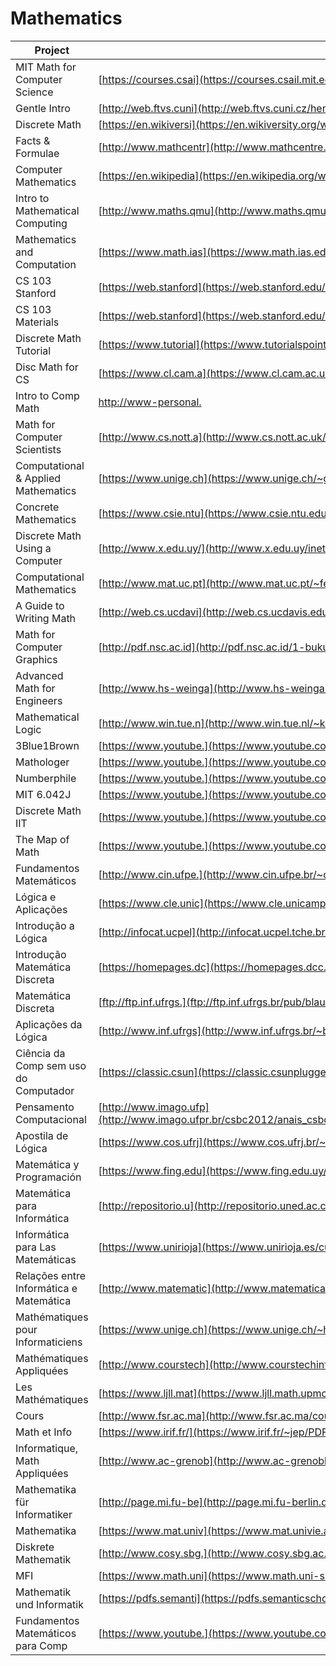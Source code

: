 # Mathematics

| Project                                 | URL                                                                                                                                                                                                                    | Language |
|-----------------------------------------|-------------------------------------------------------------------------------------------------------------------------------------------------------------------------------------------------------------------------------|----------|
| MIT Math for Computer Science           | [https://courses.csai](https://courses.csail.mit.edu/6.042/spring17/mcs.pdf)                                                                                                                                                  | EN       |
| Gentle Intro                            | [http://web.ftvs.cuni](http://web.ftvs.cuni.cz/hendl/metodologie/gentle-introduction-to-mathematics-for-computer.pdf)                                                                                                         | EN       |
| Discrete Math                           | [https://en.wikiversi](https://en.wikiversity.org/wiki/Introductory_Discrete_Mathematics_for_Computer_Science)                                                                                                                | EN       |
| Facts & Formulae                        | [http://www.mathcentr](http://www.mathcentre.ac.uk/resources/uploaded/43799-maths-for-computer-sci-ff-for-web.pdf)                                                                                                            | EN       |
| Computer Mathematics                    | [https://en.wikipedia](https://en.wikipedia.org/wiki/Computer_mathematics)                                                                                                                                                    | EN       |
| Intro to Mathematical Computing         | [http://www.maths.qmu](http://www.maths.qmul.ac.uk/~fjw/goldsmiths/2010/FJW/Introduction%20to%20Mathematical%20Computing.pdf)                                                                                                 | EN       |
| Mathematics and Computation             | [https://www.math.ias](https://www.math.ias.edu/files/mathandcomp.pdf)                                                                                                                                                        | EN       |
| CS 103 Stanford                         | [https://web.stanford](https://web.stanford.edu/class/cs103/notes/Mathematical%20Foundations%20of%20Computing.pdf)                                                                                                            | EN       |
| CS 103 Materials                        | [https://web.stanford](https://web.stanford.edu/class/cs103/)                                                                                                                                                                 | EN       |
| Discrete Math Tutorial                  | [https://www.tutorial](https://www.tutorialspoint.com/discrete_mathematics/index.htm)                                                                                                                                         | EN       |
| Disc Math for CS                        | [https://www.cl.cam.a](https://www.cl.cam.ac.uk/teaching/1314/DiscMath/DiscMathNotes.pdf)                                                                                                                                     | EN       |
| Intro to Comp Math                      | [http://www-personal.](http://www-personal.umich.edu/~paullric/AM341.pdf)                                                                                                                                                     | EN       |
| Math for Computer Scientists            | [http://www.cs.nott.a](http://www.cs.nott.ac.uk/~psztxa/g51mcs/notes.pdf)                                                                                                                                                     | EN       |
| Computational & Applied Mathematics     | [https://www.unige.ch](https://www.unige.ch/~gander/teaching/talk.pdf)                                                                                                                                                        | EN       |
| Concrete Mathematics                    | [https://www.csie.ntu](https://www.csie.ntu.edu.tw/~r97002/temp/Concrete%20Mathematics%202e.pdf)                                                                                                                              | EN       |
| Discrete Math Using a Computer          | [http://www.x.edu.uy/](http://www.x.edu.uy/inet/Springer.pdf)                                                                                                                                                                 | EN       |
| Computational Mathematics               | [http://www.mat.uc.pt](http://www.mat.uc.pt/~ferreira/CompMathematics.pdf)                                                                                                                                                    | EN       |
| A Guide to Writing Math                 | [http://web.cs.ucdavi](http://web.cs.ucdavis.edu/~amenta/w10/writingman.pdf)                                                                                                                                                  | EN       |
| Math for Computer Graphics              | [http://pdf.nsc.ac.id](http://pdf.nsc.ac.id/1-buku%20komputer%20grafis-20170515052347.pdf)                                                                                                                                    | EN       |
| Advanced Math for Engineers             | [http://www.hs-weinga](http://www.hs-weingarten.de/~ertel/vorlesungen/mae/matheng-skript-1213.pdf)                                                                                                                            | EN       |
| Mathematical Logic                      | [http://www.win.tue.n](http://www.win.tue.nl/~keesh/ow/2if85/Ben-Ari3rd.pdf)                                                                                                                                                  | EN       |
| 3Blue1Brown                             | [https://www.youtube.](https://www.youtube.com/channel/UCYO_jab_esuFRV4b17AJtAw)                                                                                                                                              | EN       |
| Mathologer                              | [https://www.youtube.](https://www.youtube.com/channel/UC1_uAIS3r8Vu6JjXWvastJg)                                                                                                                                              | EN       |
| Numberphile                             | [https://www.youtube.](https://www.youtube.com/user/numberphile)                                                                                                                                                              | EN       |
| MIT 6.042J                              | [https://www.youtube.](https://www.youtube.com/watch?v=L3LMbpZIKhQ&list=PLB7540DEDD482705B)                                                                                                                                   | EN       |
| Discrete Math IIT                       | [https://www.youtube.](https://www.youtube.com/watch?v=E6uhC0pT9J8&list=PLEJxKK7AcSEGD7ty8DB1aU0xVG_P_hs_0)                                                                                                                   | EN       |
| The Map of Math                         | [https://www.youtube.](https://www.youtube.com/watch?v=OmJ-4B-mS-Y)                                                                                                                                                           | EN       |
| Fundamentos Matemáticos                 | [http://www.cin.ufpe.](http://www.cin.ufpe.br/~dmd/inf101/biblio/FMCCJK.pdf)                                                                                                                                                  | PT       |
| Lógica e Aplicações                     | [https://www.cle.unic](https://www.cle.unicamp.br/prof/coniglio/LIVRO.pdf)                                                                                                                                                    | PT       |
| Introdução a Lógica                     | [http://infocat.ucpel](http://infocat.ucpel.tche.br/disc/log/docs/ILCC.pdf)                                                                                                                                                   | PT       |
| Introdução Matemática Discreta          | [https://homepages.dc](https://homepages.dcc.ufmg.br/~loureiro/md/md_0Introducao.pdf)                                                                                                                                         | PT       |
| Matemática Discreta                     | [ftp://ftp.inf.ufrgs.](ftp://ftp.inf.ufrgs.br/pub/blauth/Discretas/Mat_Discreta1.pdf)                                                                                                                                         | PT       |
| Aplicações da Lógica                    | [http://www.inf.ufrgs](http://www.inf.ufrgs.br/~bsguedes/disc/3/inf05508/aplicacoes.pdf)                                                                                                                                      | PT       |
| Ciência da Comp sem uso do Computador   | [https://classic.csun](https://classic.csunplugged.org/wp-content/uploads/2014/12/CSUnpluggedTeachers-portuguese-brazil-feb-2011.pdf)                                                                                         | PT       |
| Pensamento Computacional                | [http://www.imago.ufp](http://www.imago.ufpr.br/csbc2012/anais_csbc/eventos/wei/artigos/Pensamento%20Computacional%20e%20Educacao%20Matematica%20Relacoes%20para%20o%20Ensino%20de%20Computacao%20na%20Educacao%20Basica.pdf) | PT       |
| Apostila de Lógica                      | [https://www.cos.ufrj](https://www.cos.ufrj.br/~mario/logica/apostila.pdf)                                                                                                                                                    | PT       |
| Matemática y Programación               | [https://www.fing.edu](https://www.fing.edu.uy/~darosa/matyprogversionfinal.pdf)                                                                                                                                              | ES       |
| Matemática para Informática             | [http://repositorio.u](http://repositorio.uned.ac.cr/reuned/bitstream/120809/1375/1/50287%20Matematicas%20para%20informatica.pdf)                                                                                             | ES       |
| Informática para Las Matemáticas        | [https://www.unirioja](https://www.unirioja.es/cu/joheras/papers/immiia.pdf)                                                                                                                                                  | ES       |
| Relações entre Informática e Matemática | [http://www.matematic](http://www.matematica.pucminas.br/profs/web_silvi/calculo2/artigos/show_file.pdf)                                                                                                                      | ES       |
| Mathématiques pour Informaticiens       | [https://www.unige.ch](https://www.unige.ch/~hairer/poly_mathinfo/math-info.pdf)                                                                                                                                              | FR       |
| Mathématiques Appliquées                | [http://www.courstech](http://www.courstechinfo.be/Math_Info.pdf)                                                                                                                                                             | FR       |
| Les Mathématiques                       | [https://www.ljll.mat](https://www.ljll.math.upmc.fr/ledret/mathsoipweb.pdf)                                                                                                                                                  | FR       |
| Cours                                   | [http://www.fsr.ac.ma](http://www.fsr.ac.ma/cours/informatique/elbenani/Partie1.pdf)                                                                                                                                          | FR       |
| Math et Info                            | [https://www.irif.fr/](https://www.irif.fr/~jep/PDF/MathInfo.pdf)                                                                                                                                                             | FR       |
| Informatique, Math Appliquées           | [http://www.ac-grenob](http://www.ac-grenoble.fr/missionsciences/pdf/ressources/IMA_presentation_Lycees.pdf)                                                                                                                  | FR       |
| Mathematika für Informatiker            | [http://page.mi.fu-be](http://page.mi.fu-berlin.de/baumeist/Mafi-Skript.pdf)                                                                                                                                                  | DE       |
| Mathematika                             | [https://www.mat.univ](https://www.mat.univie.ac.at/~gerald/ftp/book-mfi/mfi1.pdf)                                                                                                                                            | DE       |
| Diskrete Mathematik                     | [http://www.cosy.sbg.](http://www.cosy.sbg.ac.at/~held/teaching/diskrete_mathematik/dm_print.pdf)                                                                                                                             | DE       |
| MFI                                     | [https://www.math.uni](https://www.math.uni-sb.de/ag-schreyer/images/PDFs/teaching/ss14_mfi2/MfI123_book.pdf)                                                                                                                 | DE       |
| Mathematik und Informatik               | [https://pdfs.semanti](https://pdfs.semanticscholar.org/8045/874b19f50a958f3ccb0ebd5ed841fd1b1eea.pdf)                                                                                                                        | DE       |
| Fundamentos Matemáticos para Comp       | [https://www.youtube.](https://www.youtube.com/watch?v=ib3F1c2oKpA&list=PLxI8Can9yAHcXBgFryV0AV7LYdLR1skuF)                                                                                                                   | PT       |
